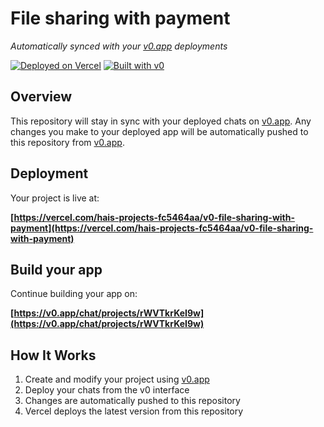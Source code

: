 # File sharing with payment

*Automatically synced with your [v0.app](https://v0.app) deployments*

[![Deployed on Vercel](https://img.shields.io/badge/Deployed%20on-Vercel-black?style=for-the-badge&logo=vercel)](https://vercel.com/hais-projects-fc5464aa/v0-file-sharing-with-payment)
[![Built with v0](https://img.shields.io/badge/Built%20with-v0.app-black?style=for-the-badge)](https://v0.app/chat/projects/rWVTkrKeI9w)

## Overview

This repository will stay in sync with your deployed chats on [v0.app](https://v0.app).
Any changes you make to your deployed app will be automatically pushed to this repository from [v0.app](https://v0.app).

## Deployment

Your project is live at:

**[https://vercel.com/hais-projects-fc5464aa/v0-file-sharing-with-payment](https://vercel.com/hais-projects-fc5464aa/v0-file-sharing-with-payment)**

## Build your app

Continue building your app on:

**[https://v0.app/chat/projects/rWVTkrKeI9w](https://v0.app/chat/projects/rWVTkrKeI9w)**

## How It Works

1. Create and modify your project using [v0.app](https://v0.app)
2. Deploy your chats from the v0 interface
3. Changes are automatically pushed to this repository
4. Vercel deploys the latest version from this repository